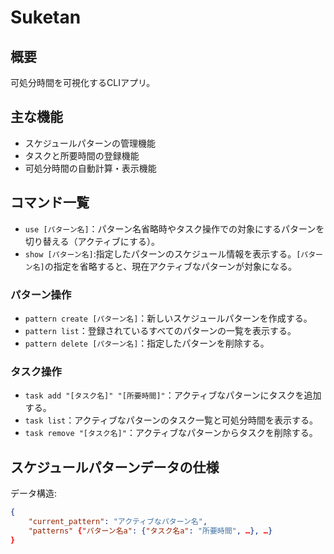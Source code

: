 
# Suketan

## 概要

可処分時間を可視化するCLIアプリ。

## 主な機能

- スケジュールパターンの管理機能
- タスクと所要時間の登録機能
- 可処分時間の自動計算・表示機能

## コマンド一覧

- `use [パターン名]`：パターン名省略時やタスク操作での対象にするパターンを切り替える（アクティブにする）。
- `show [パターン名]`:指定したパターンのスケジュール情報を表示する。`[パターン名]`の指定を省略すると、現在アクティブなパターンが対象になる。

### パターン操作

- `pattern create [パターン名]`：新しいスケジュールパターンを作成する。
- `pattern list`：登録されているすべてのパターンの一覧を表示する。
- `pattern delete [パターン名]`：指定したパターンを削除する。

### タスク操作

- `task add "[タスク名]" "[所要時間]"`：アクティブなパターンにタスクを追加する。
- `task list`：アクティブなパターンのタスク一覧と可処分時間を表示する。
- `task remove "[タスク名]"`：アクティブなパターンからタスクを削除する。

## スケジュールパターンデータの仕様

データ構造:
```json
{
    "current_pattern": "アクティブなパターン名",
    "patterns" {"パターン名a": {"タスク名a": "所要時間", …}, …}
}
```
